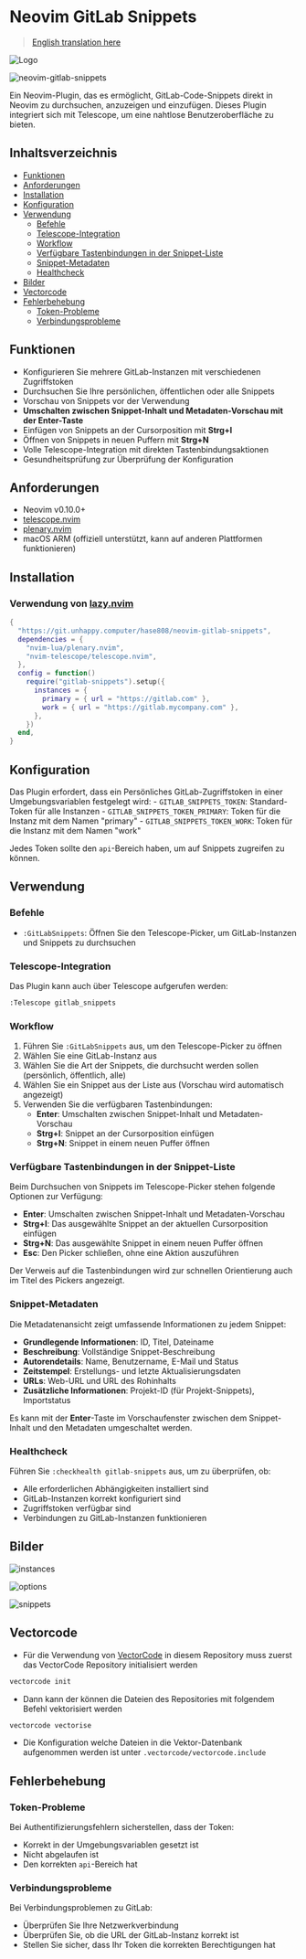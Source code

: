# Neovim GitLab Snippets

> [English translation here](/README_en.md)

![Logo](assets/Logo.png)

![neovim-gitlab-snippets](assets/neovim-gitlab-snippets.gif)

Ein Neovim-Plugin, das es ermöglicht, GitLab-Code-Snippets direkt in Neovim zu durchsuchen, anzuzeigen und einzufügen. Dieses Plugin integriert sich mit Telescope, um eine nahtlose Benutzeroberfläche zu bieten.

## Inhaltsverzeichnis

- [Funktionen](#funktionen)
- [Anforderungen](#anforderungen)
- [Installation](#installation)
- [Konfiguration](#konfiguration)
- [Verwendung](#verwendung)
  - [Befehle](#befehle)
  - [Telescope-Integration](#telescope-integration)
  - [Workflow](#workflow)
  - [Verfügbare Tastenbindungen in der Snippet-Liste](#verfügbare-tastenbindungen-in-der-snippet-liste)
  - [Snippet-Metadaten](#snippet-metadaten)
  - [Healthcheck](#healthcheck)
- [Bilder](#bilder)
- [Vectorcode](#vectorcode)
- [Fehlerbehebung](#fehlerbehebung)
  - [Token-Probleme](#token-probleme)
  - [Verbindungsprobleme](#verbindungsprobleme)

## Funktionen

- Konfigurieren Sie mehrere GitLab-Instanzen mit verschiedenen Zugriffstoken
- Durchsuchen Sie Ihre persönlichen, öffentlichen oder alle Snippets
- Vorschau von Snippets vor der Verwendung
- **Umschalten zwischen Snippet-Inhalt und Metadaten-Vorschau mit der Enter-Taste**
- Einfügen von Snippets an der Cursorposition mit **Strg+I**
- Öffnen von Snippets in neuen Puffern mit **Strg+N**
- Volle Telescope-Integration mit direkten Tastenbindungsaktionen
- Gesundheitsprüfung zur Überprüfung der Konfiguration

## Anforderungen

- Neovim v0.10.0+
- [telescope.nvim](https://github.com/nvim-telescope/telescope.nvim)
- [plenary.nvim](https://github.com/nvim-lua/plenary.nvim)
- macOS ARM (offiziell unterstützt, kann auf anderen Plattformen funktionieren)

## Installation

### Verwendung von [lazy.nvim](https://github.com/folke/lazy.nvim)

```lua
{
  "https://git.unhappy.computer/hase808/neovim-gitlab-snippets",
  dependencies = {
    "nvim-lua/plenary.nvim",
    "nvim-telescope/telescope.nvim",
  },
  config = function()
    require("gitlab-snippets").setup({
      instances = {
        primary = { url = "https://gitlab.com" },
        work = { url = "https://gitlab.mycompany.com" },
      },
    })
  end,
}
```

## Konfiguration

Das Plugin erfordert, dass ein Persönliches GitLab-Zugriffstoken in einer Umgebungsvariablen festgelegt wird:
    - `GITLAB_SNIPPETS_TOKEN`: Standard-Token für alle Instanzen
    - `GITLAB_SNIPPETS_TOKEN_PRIMARY`: Token für die Instanz mit dem Namen "primary"
    - `GITLAB_SNIPPETS_TOKEN_WORK`: Token für die Instanz mit dem Namen "work"

Jedes Token sollte den `api`-Bereich haben, um auf Snippets zugreifen zu können.

## Verwendung

### Befehle

- `:GitLabSnippets`: Öffnen Sie den Telescope-Picker, um GitLab-Instanzen und Snippets zu durchsuchen

### Telescope-Integration

Das Plugin kann auch über Telescope aufgerufen werden:
```txt
:Telescope gitlab_snippets
```

### Workflow

1. Führen Sie `:GitLabSnippets` aus, um den Telescope-Picker zu öffnen
2. Wählen Sie eine GitLab-Instanz aus
3. Wählen Sie die Art der Snippets, die durchsucht werden sollen (persönlich, öffentlich, alle)
4. Wählen Sie ein Snippet aus der Liste aus (Vorschau wird automatisch angezeigt)
5. Verwenden Sie die verfügbaren Tastenbindungen:
   - **Enter**: Umschalten zwischen Snippet-Inhalt und Metadaten-Vorschau
   - **Strg+I**: Snippet an der Cursorposition einfügen
   - **Strg+N**: Snippet in einem neuen Puffer öffnen

### Verfügbare Tastenbindungen in der Snippet-Liste

Beim Durchsuchen von Snippets im Telescope-Picker stehen folgende Optionen zur Verfügung:

- **Enter**: Umschalten zwischen Snippet-Inhalt und Metadaten-Vorschau
- **Strg+I**: Das ausgewählte Snippet an der aktuellen Cursorposition einfügen
- **Strg+N**: Das ausgewählte Snippet in einem neuen Puffer öffnen
- **Esc**: Den Picker schließen, ohne eine Aktion auszuführen

Der Verweis auf die Tastenbindungen wird zur schnellen Orientierung auch im Titel des Pickers angezeigt.

### Snippet-Metadaten

Die Metadatenansicht zeigt umfassende Informationen zu jedem Snippet:

- **Grundlegende Informationen**: ID, Titel, Dateiname
- **Beschreibung**: Vollständige Snippet-Beschreibung
- **Autorendetails**: Name, Benutzername, E-Mail und Status
- **Zeitstempel**: Erstellungs- und letzte Aktualisierungsdaten
- **URLs**: Web-URL und URL des Rohinhalts
- **Zusätzliche Informationen**: Projekt-ID (für Projekt-Snippets), Importstatus

Es kann mit der **Enter**-Taste im Vorschaufenster zwischen dem Snippet-Inhalt und den Metadaten umgeschaltet werden.

### Healthcheck

Führen Sie `:checkhealth gitlab-snippets` aus, um zu überprüfen, ob:

- Alle erforderlichen Abhängigkeiten installiert sind
- GitLab-Instanzen korrekt konfiguriert sind
- Zugriffstoken verfügbar sind
- Verbindungen zu GitLab-Instanzen funktionieren

## Bilder

![instances](assets/instance.png)

![options](assets/options.png)

![snippets](assets/snippets.png)

## Vectorcode

- Für die Verwendung von [VectorCode](https://github.com/Davidyz/VectorCode) in diesem Repository muss zuerst das VectorCode Repository initialisiert werden
```bash
vectorcode init
```
- Dann kann der können die Dateien des Repositories mit folgendem Befehl vektorisiert werden
```bash
vectorcode vectorise
```
- Die Konfiguration welche Dateien in die Vektor-Datenbank aufgenommen werden ist unter `.vectorcode/vectorcode.include`

## Fehlerbehebung

### Token-Probleme

Bei Authentifizierungsfehlern sicherstellen, dass der Token:

- Korrekt in der Umgebungsvariablen gesetzt ist
- Nicht abgelaufen ist
- Den korrekten `api`-Bereich hat

### Verbindungsprobleme

Bei Verbindungsproblemen zu GitLab:

- Überprüfen Sie Ihre Netzwerkverbindung
- Überprüfen Sie, ob die URL der GitLab-Instanz korrekt ist
- Stellen Sie sicher, dass Ihr Token die korrekten Berechtigungen hat
